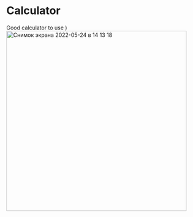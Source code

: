 # Calculator
Good calculator to use )
<img width="470" alt="Снимок экрана 2022-05-24 в 14 13 18" src="https://user-images.githubusercontent.com/31437162/170021969-72072e2d-3a73-4cbb-aec4-6364fab9fb86.png">
